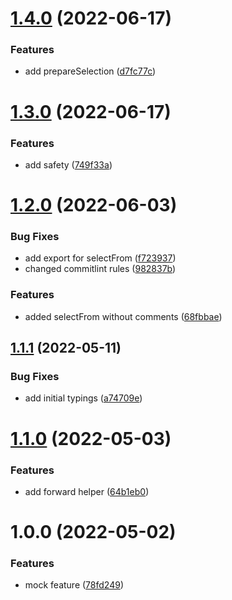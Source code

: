 # [1.4.0](https://github.com/rn2r/safe-selectors/compare/v1.3.0...v1.4.0) (2022-06-17)


### Features

* add prepareSelection ([d7fc77c](https://github.com/rn2r/safe-selectors/commit/d7fc77cb7a5969982caeaae3095d5a917b19964a))

# [1.3.0](https://github.com/rn2r/safe-selectors/compare/v1.2.0...v1.3.0) (2022-06-17)


### Features

* add safety ([749f33a](https://github.com/rn2r/safe-selectors/commit/749f33a88a11e4f2c7836893b88c39ae6cde32d6))

# [1.2.0](https://github.com/rn2r/safe-selectors/compare/v1.1.1...v1.2.0) (2022-06-03)


### Bug Fixes

* add export for selectFrom ([f723937](https://github.com/rn2r/safe-selectors/commit/f723937829ab1c14e9d5d33c21a8633540d01cb7))
* changed commitlint rules ([982837b](https://github.com/rn2r/safe-selectors/commit/982837ba7bd2e915d9caffa688bb3e2410b15925))


### Features

* added selectFrom without comments ([68fbbae](https://github.com/rn2r/safe-selectors/commit/68fbbae67a94a859f7b82836eaebe7c004fb2bca))

## [1.1.1](https://github.com/rn2r/safe-selectors/compare/v1.1.0...v1.1.1) (2022-05-11)


### Bug Fixes

* add initial typings ([a74709e](https://github.com/rn2r/safe-selectors/commit/a74709e490ae2208e216a4bde3d99854ad11e458))

# [1.1.0](https://github.com/rn2r/safe-selectors/compare/v1.0.0...v1.1.0) (2022-05-03)


### Features

* add forward helper ([64b1eb0](https://github.com/rn2r/safe-selectors/commit/64b1eb099267000ccaa9fa3c31b077d9b9d4981a))

# 1.0.0 (2022-05-02)


### Features

* mock feature ([78fd249](https://github.com/rn2r/safe-selectors/commit/78fd249d7486a51844aea0ae7dc09a05960038a6))

